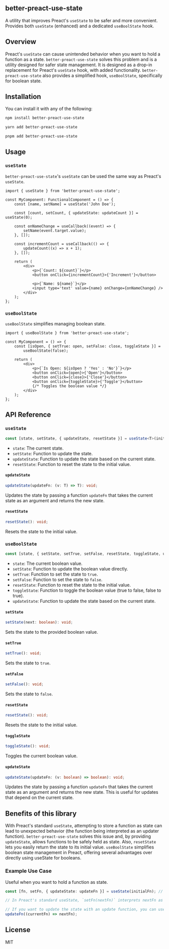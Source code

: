 ## better-preact-use-state

A utility that improves Preact's `useState` to be safer and more convenient. Provides both `useState` (enhanced) and a dedicated `useBoolState` hook.

## Overview

Preact's `useState` can cause unintended behavior when you want to hold a function as a state. `better-preact-use-state` solves this problem and is a utility designed for safer state management. It is designed as a drop-in replacement for Preact's `useState` hook, with added functionality. `better-preact-use-state` also provides a simplified hook, `useBoolState`, specifically for boolean state.

## Installation

You can install it with any of the following:

```bash
npm install better-preact-use-state
```

```bash
yarn add better-preact-use-state
```

```bash
pnpm add better-preact-use-state
```

## Usage

### `useState`

`better-preact-use-state`'s `useState` can be used the same way as Preact's `useState`.

```tsx
import { useState } from 'better-preact-use-state';

const MyComponent: FunctionalComponent = () => {
    const [name, setName] = useState('John Doe');

    const [count, setCount, { updateState: updateCount }] = useState(0);

    const onNameChange = useCallback((event) => {
        setName(event.target.value);
    }, []);

    const incrementCount = useCallback(() => {
        updateCount((x) => x + 1);
    }, []);

    return (
        <div>
            <p>{`Count: ${count}`}</p>
            <button onClick={incrementCount}>{'Increment'}</button>

            <p>{`Name: ${name}`}</p>
            <input type='text' value={name} onChange={onNameChange} />
        </div>
    );
};
```

### `useBoolState`

`useBoolState` simplifies managing boolean state.

```tsx
import { useBoolState } from 'better-preact-use-state';

const MyComponent = () => {
    const [isOpen, { setTrue: open, setFalse: close, toggleState }] =
        useBoolState(false);

    return (
        <div>
            <p>{`Is Open: ${isOpen ? 'Yes' : 'No'}`}</p>
            <button onClick={open}>{'Open'}</button>
            <button onClick={close}>{'Close'}</button>
            <button onClick={toggleState}>{'Toggle'}</button>
            {/* Toggles the boolean value */}
        </div>
    );
};
```

## API Reference

### `useState`

```typescript
const [state, setState, { updateState, resetState }] = useState<T>(initialState: T);
```

-   `state`: The current state.
-   `setState`: Function to update the state.
-   `updateState`: Function to update the state based on the current state.
-   `resetState`: Function to reset the state to the initial value.

#### `updateState`

```typescript
updateState(updateFn: (v: T) => T): void;
```

Updates the state by passing a function `updateFn` that takes the current state as an argument and returns the new state.

#### `resetState`

```typescript
resetState(): void;
```

Resets the state to the initial value.

### `useBoolState`

```typescript
const [state, { setState, setTrue, setFalse, resetState, toggleState, updateState }] = useBoolState(initialState: boolean);
```

-   `state`: The current boolean value.
-   `setState`: Function to update the boolean value directly.
-   `setTrue`: Function to set the state to `true`.
-   `setFalse`: Function to set the state to `false`.
-   `resetState`: Function to reset the state to the initial value.
-   `toggleState`: Function to toggle the boolean value (true to false, false to true).
-   `updateState`: Function to update the state based on the current state.

#### `setState`

```typescript
setState(next: boolean): void;
```

Sets the state to the provided boolean value.

#### `setTrue`

```typescript
setTrue(): void;
```

Sets the state to `true`.

#### `setFalse`

```typescript
setFalse(): void;
```

Sets the state to `false`.

#### `resetState`

```typescript
resetState(): void;
```

Resets the state to the initial value.

#### `toggleState`

```typescript
toggleState(): void;
```

Toggles the current boolean value.

#### `updateState`

```typescript
updateState(updateFn: (v: boolean) => boolean): void;
```

Updates the state by passing a function `updateFn` that takes the current state as an argument and returns the new state. This is useful for updates that depend on the current state.

## Benefits of this library

With Preact's standard `useState`, attempting to store a function as state can lead to unexpected behavior (the function being interpreted as an updater function). `better-preact-use-state` solves this issue and, by providing `updateState`, allows functions to be safely held as state. Also, `resetState` lets you easily return the state to its initial value. `useBoolState` simplifies boolean state management in Preact, offering several advantages over directly using useState for booleans.

### Example Use Case

Useful when you want to hold a function as state.

```typescript
const [fn, setFn, { updateState: updateFn }] = useState(initialFn); // Holds a function as state

// In Preact's standard useState, `setFn(nextFn)` interprets nextFn as an update function.

// If you want to update the state with an update function, you can use updateState instead.
updateFn((currentFn) => nextFn);
```

## License

MIT
